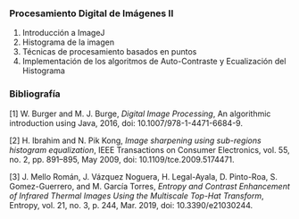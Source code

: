 ### Procesamiento Digital de Imágenes II
1. Introducción a ImageJ
2. Histograma de la imagen
3. Técnicas de procesamiento basados en puntos
4. Implementación de los algoritmos de Auto-Contraste y Ecualización del Histograma

### Bibliografía
[1] W. Burger and M. J. Burge, *Digital Image Processing*, An algorithmic introduction using Java, 2016, doi: 10.1007/978-1-4471-6684-9.

[2] H. Ibrahim and N. Pik Kong, *Image sharpening using sub-regions histogram equalization*, IEEE Transactions on Consumer Electronics, vol. 55, no. 2, pp. 891–895, May 2009, doi: 10.1109/tce.2009.5174471.

[3] J. Mello Román, J. Vázquez Noguera, H. Legal-Ayala, D. Pinto-Roa, S. Gomez-Guerrero, and M. García Torres, *Entropy and Contrast Enhancement of Infrared Thermal Images Using the Multiscale Top-Hat Transform*, Entropy, vol. 21, no. 3, p. 244, Mar. 2019, doi: 10.3390/e21030244.